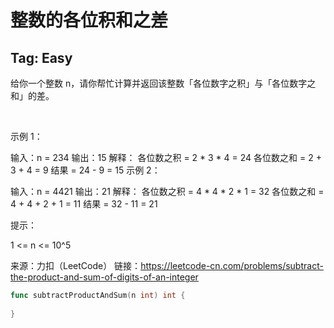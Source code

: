 # 整数的各位积和之差  

## Tag: Easy  


给你一个整数 n，请你帮忙计算并返回该整数「各位数字之积」与「各位数字之和」的差。

 

示例 1：

输入：n = 234
输出：15 
解释：
各位数之积 = 2 * 3 * 4 = 24 
各位数之和 = 2 + 3 + 4 = 9 
结果 = 24 - 9 = 15
示例 2：

输入：n = 4421
输出：21
解释： 
各位数之积 = 4 * 4 * 2 * 1 = 32 
各位数之和 = 4 + 4 + 2 + 1 = 11 
结果 = 32 - 11 = 21
 

提示：

1 <= n <= 10^5

来源：力扣（LeetCode）
链接：https://leetcode-cn.com/problems/subtract-the-product-and-sum-of-digits-of-an-integer  

```go
func subtractProductAndSum(n int) int {
	
}
```